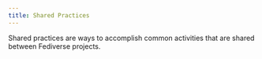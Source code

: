 ```yaml
---
title: Shared Practices
---
```


Shared practices are ways to accomplish common activities that are shared between Fediverse projects.
